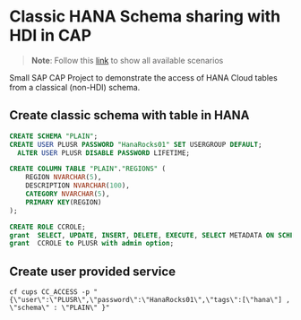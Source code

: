 # Classic HANA Schema sharing with HDI in CAP

> **Note**: Follow this [link](https://github.com/stockbal/cap-samples/tree/main) to show all available scenarios

Small SAP CAP Project to demonstrate the access of HANA Cloud tables from a classical (non-HDI) schema.

## Create classic schema with table in HANA

```sql
CREATE SCHEMA "PLAIN";
CREATE USER PLUSR PASSWORD "HanaRocks01" SET USERGROUP DEFAULT;
  ALTER USER PLUSR DISABLE PASSWORD LIFETIME;

CREATE COLUMN TABLE "PLAIN"."REGIONS" (
	REGION NVARCHAR(5),
	DESCRIPTION NVARCHAR(100),
	CATEGORY NVARCHAR(5),
	PRIMARY KEY(REGION)
);

CREATE ROLE CCROLE;
grant  SELECT, UPDATE, INSERT, DELETE, EXECUTE, SELECT METADATA ON SCHEMA "PLAIN" TO CCROLE with grant option;
grant  CCROLE to PLUSR with admin option;
```

## Create user provided service

```shell
cf cups CC_ACCESS -p "{\"user\":\"PLUSR\",\"password\":\"HanaRocks01\",\"tags\":[\"hana\"] , \"schema\" : \"PLAIN\" }"
```